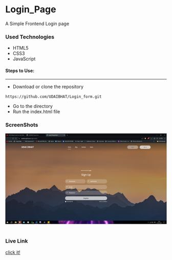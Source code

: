 # Login_Page


<p>A Simple Frontend Login page </p>

<h3>Used Technologies</h3>
<ul>
  <li>HTML5</li>
  <li>CSS3</li>
  <li>JavaScript</li>
</ul>


#### Steps to Use:
---

- Download or clone the repository
```
https://github.com/UDAIBHAT/Login_form.git
```
- Go to the directory
- Run the index.html file


<h3> ScreenShots </h3>  
<img src = "https://raw.githubusercontent.com/UDAIBHAT/certificate-pics/main/c8.png" alt="Sample Image">
<br>
<br>
<h3> Live Link </h3>

<a href="https://udaibhat.github.io/Login_form/"> click it! </a>
